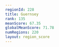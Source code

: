 ```yaml
---
regionId: 228
title: Guernsey
rank: 135
meanScore: 67.35
globalMeanScore: 71.78
numRegions: 220
layout: region_score
---
```

